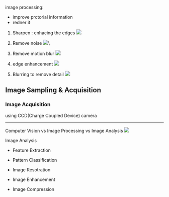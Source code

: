 image processing:
* improve prctorial information
* redner it 

1. Sharpen : enhacing the edges
![](https://i.imgur.com/Uk82EJU.png)

2. Remove noise
 ![](https://i.imgur.com/H1Twr6K.png)\
 
 3. Remove motion blur
![](https://i.imgur.com/OZBpaCy.png)

4. edge enhancement
![](https://i.imgur.com/GFuhOs0.png)

5. Blurring to remove detail
![](https://i.imgur.com/eOGGyBj.png)

## Image Sampling & Acquisition


### Image Acquisition
using CCD(Charge Coupled Device) camera

---
Computer Vision vs Image Processing vs Image Analysis
![](https://i.imgur.com/bctvmyu.png)


Image Analysis
* Feature Extraction
* Pattern Classification

* Image Resotration
* Image Enhancement
* Image Compression
